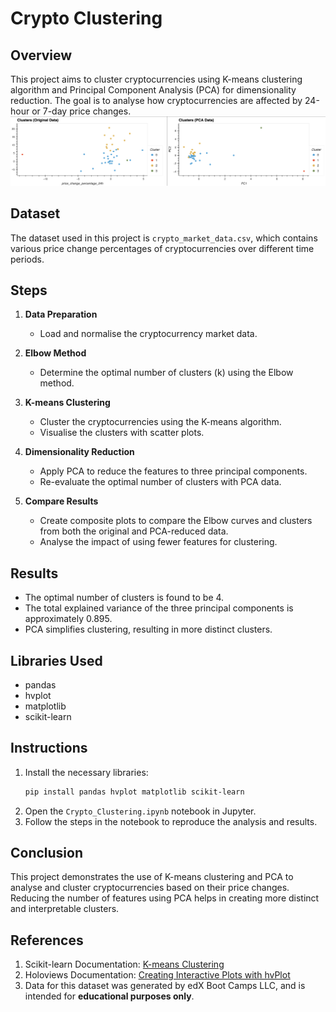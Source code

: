# Crypto Clustering

## Overview

This project aims to cluster cryptocurrencies using K-means clustering algorithm and Principal Component Analysis (PCA) for dimensionality reduction. The goal is to analyse how cryptocurrencies are affected by 24-hour or 7-day price changes.
![Clustering results of cryptocurrencies](https://github.com/Stephadey/Images/blob/main/Clusters.png?raw=true)

## Dataset

The dataset used in this project is `crypto_market_data.csv`, which contains various price change percentages of cryptocurrencies over different time periods.

## Steps

1. **Data Preparation**
    - Load and normalise the cryptocurrency market data.

2. **Elbow Method**
    - Determine the optimal number of clusters (k) using the Elbow method.

3. **K-means Clustering**
    - Cluster the cryptocurrencies using the K-means algorithm.
    - Visualise the clusters with scatter plots.

4. **Dimensionality Reduction**
    - Apply PCA to reduce the features to three principal components.
    - Re-evaluate the optimal number of clusters with PCA data.

5. **Compare Results**
    - Create composite plots to compare the Elbow curves and clusters from both the original and PCA-reduced data.
    - Analyse the impact of using fewer features for clustering.

## Results

- The optimal number of clusters is found to be 4.
- The total explained variance of the three principal components is approximately 0.895.
- PCA simplifies clustering, resulting in more distinct clusters.

## Libraries Used

- pandas
- hvplot
- matplotlib
- scikit-learn

## Instructions

1. Install the necessary libraries:
    ```sh
    pip install pandas hvplot matplotlib scikit-learn
    ```
2. Open the `Crypto_Clustering.ipynb` notebook in Jupyter.
3. Follow the steps in the notebook to reproduce the analysis and results.

## Conclusion

This project demonstrates the use of K-means clustering and PCA to analyse and cluster cryptocurrencies based on their price changes. Reducing the number of features using PCA helps in creating more distinct and interpretable clusters.

## References

1. Scikit-learn Documentation: [K-means Clustering](https://scikit-learn.org/stable/modules/clustering.html#k-means) 
2. Holoviews Documentation: [Creating Interactive Plots with hvPlot](https://hvplot.holoviz.org)
3. Data for this dataset was generated by edX Boot Camps LLC, and is intended for **educational purposes only**.

